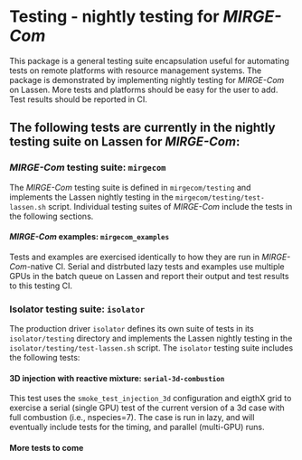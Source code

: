 # Testing - nightly testing for *MIRGE-Com*

This package is a general testing suite encapsulation useful for automating tests on remote platforms with resource management systems.  The package is demonstrated by implementing nightly testing for *MIRGE-Com* on Lassen.  More tests and platforms should be easy for the user to add.  Test results should be reported in CI.

## The following tests are currently in the nightly testing suite on Lassen for *MIRGE-Com*:

### *MIRGE-Com* testing suite: `mirgecom`

The *MIRGE-Com* testing suite is defined in `mirgecom/testing` and implements the Lassen nightly testing in the `mirgecom/testing/test-lassen.sh` script. Individual testing suites of *MIRGE-Com* include the tests in the following sections.

#### *MIRGE-Com* examples: `mirgecom_examples`

Tests and examples are exercised identically to how they are run in *MIRGE-Com*-native CI.  Serial and distrbuted lazy tests and examples use multiple GPUs in the batch queue on Lassen and report their output and test results to this testing CI.

### Isolator testing suite: `isolator`

The production driver `isolator` defines its own suite of tests in its `isolator/testing` directory and implements the Lassen nightly testing in the `isolator/testing/test-lassen.sh` script.  The `isolator` testing suite includes the following tests:

#### 3D injection with reactive mixture: `serial-3d-combustion`

This test uses the `smoke_test_injection_3d` configuration and eigthX grid to exercise a serial (single GPU) test of the current version of a 3d case with full combustion (i.e., nspecies=7).  The case is run in lazy, and will eventually include tests for the timing, and parallel (multi-GPU) runs.

#### More tests to come
